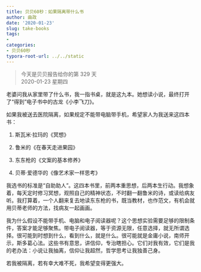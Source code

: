 ```yaml
---
title: 贝贝60秒：如果隔离带什么书
author: 曲政
date: '2020-01-23'
slug: take-books
tags:
- 
categories:
- 贝贝60秒
typora-root-url: ../../static
---
```

> 今天是贝贝报告给你的第 329 天   
> 2020-01-23 星期四 

老婆问我从家里带了什么书，我一指书桌，就是这九本。她想读小说，最终打开了“得到”电子书中的古龙《小李飞刀》。

如果我被送去医院隔离，如果规定不能带电脑带手机，希望家人为我送来这四本书：

1.  斯瓦米·拉玛的《冥想》

2.  鲁米的《在春天走进果园》

3.  东东枪的《文案的基本修养》

4.  贝蒂·爱德华的《像艺术家一样思考》

我选书的标准是“自助助人”。这四本书里，前两本重思想，后两本生行动。我想象着，每天定时修习冥想，观照自己的精神状态，不时翻一翻鲁米的诗，或读给病友听。我打算着，一个人翻来复去地读东东枪的书，既当教材，也作范文，有机会就用贝蒂老师的方法，找病友一起画画。

我为什么假设不能带手机、电脑和电子阅读器呢？这个思想实验需要足够的限制条件，答案才能足够聚焦。带电子阅读器，等于资源无限，任意选择，就无所谓选择。很可能到时想到什么，看到什么，就是什么。很可能就是金庸小说，南师开示，斯多葛心法。这些书有意思，讲信仰，专治瞎担心。它们对我有效，它们是我的老办法：小说让我抽离，信仰让我超然，哲学思考让我独善己身。

若我被隔离，若有幸大难不死，我希望变得更强大。